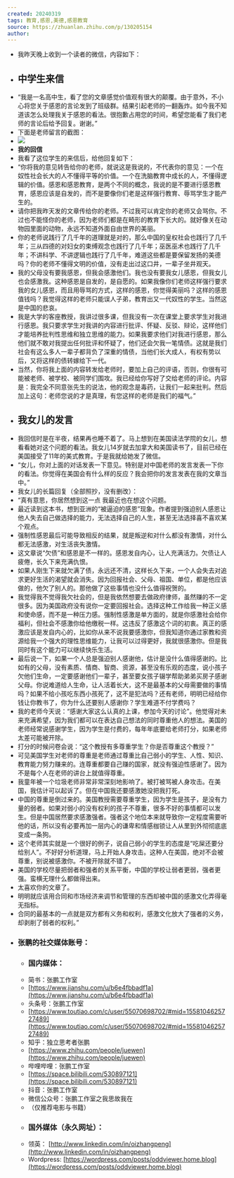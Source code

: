 ```yaml
---
created: 20240319
tags: 教育,感恩,美德,感恩教育
source: https://zhuanlan.zhihu.com/p/130205154
author: 
---
```


- 我昨天晚上收到一个读者的微信，内容如下：
- ## **中学生来信**
- “我是一名高中生，看了您的文章感觉价值观有很大的颠覆。由于意外，不小心将您关于感恩的言论发到了班级群。结果引起老师的一翻轰炸。如今我不知道该怎么处理我关于感恩的看法。很抱歉占用您的时间，希望您能看了我们老师的言论后给予回复。谢谢。”
- 下面是老师留言的截图：
- ![](assets/2024/v2-4193ff90298df9a0077fba22e4548bfc_b.jpg)
- **我的回信**
- 我看了这位学生的来信后，给他回复如下：
- “你将我的意见转告给你的老师，就说这是我说的，不代表你的意见：一个在奴性社会长大的人不懂得平等的价值。一个在洗脑教育中成长的人，不懂得逻辑的价值。感恩和感恩教育，是两个不同的概念，我说的是不要进行感恩教育，感恩应该是自发的，而不是要像你们老是这样强行教育、辱骂学生才能产生的。
- 请你把我昨天发的文章传给你的老师。不过我可以肯定你的老师又会骂你。不过也不能怪你的老师，因为老师们都是在畸形的教育下长大的。就好像关在动物园里面的动物，永远不知道外面自由世界的美丽。
- 你的老师说践行了几千年的道理就是对的，那么中国的皇权社会也践行了几千年；三从四德的对妇女的束缚观念也践行了几千年；巫医巫术也践行了几千年；不讲科学、不讲逻辑也践行了几千年，难道这些都是要保留发扬的美德吗？你的老师不懂得文明的价值，没有走出过这口井，一辈子坐井观天。
- 我的父母没有要我感恩，但我会感激他们。我也没有要我女儿感恩，但我女儿也会感激我。这种感恩是自发的，是自愿的。如果我像你们老师这样强行要求我的女儿感恩，而且用辱骂的方式，这样的感恩，你觉得美丽吗？这样的感恩值钱吗？我觉得这样的老师只能误人子弟，教育出又一代奴性的学生。当然这是中国的悲哀。
- 我是大学的客座教授，我讲过很多课，但我没有一次在课堂上要求学生对我进行感恩。我只要求学生对我讲的内容进行批评、怀疑、反驳、辩论，这样他们才能培养批判性思维和独立思维的能力。如果我要求他们对我进行感恩，那么他们就不敢对我提出任何批评和怀疑了，他们还会欠我一笔情债。这就是我们社会有这么多人一辈子都背负了深重的情债，当他们长大成人，有权有势以后，又将这样的债转嫁给下一代。
- 当然，你将我上面的内容转发给老师时，要加上自己的评语，否则，你很有可能被老师、被学校、被同学们围攻。我已经给你写好了交给老师的评论。内容是：我完全不同意张先生的说法，他的观念是毒药，让我们一起来批判。然后加上这句：老师您说的才是真理，有您这样的老师是我们的福气。”
- ## **我女儿的发言**
- 我回信时是在半夜，结果再也睡不着了。马上想到在美国读法学院的女儿，想看看她对这个问题的看法。我女儿14岁就去加拿大和美国读书了，目前已经在美国接受了11年的美式教育。于是我就给她发了微信。
- “女儿，你对上面的对话发表一下意见。特别是对中国老师的发言发表一下你的看法。你觉得在美国会有什么样的反应？我会把你的发言发表在我的文章当中。”
- 我女儿的长篇回复（全部照抄，没有删改）：
- “真有意思，你居然想到这一点 我最近也在想这个问题。
- 最近读到这本书，想到亚洲的“被逼迫的感恩”现象。作者提到强迫别人感恩让他人失去自己做选择的能力，无法选择自己的人生，甚至无法选择喜不喜欢某个观点。
- 强制性感恩最后可能导致相反的结果，就是叛逆和对什么都没有激情，对什么都无法感激，对生活丧失激情。
- 这文章说“欠债”和感恩是不一样的。感恩发自内心，让人充满活力。欠债让人疲倦，长久下来充满仇恨。
- 如果人刚生下来就欠满了债，永远还不清，这样长久下来，一个人会失去对追求更好生活的渴望就会消失。因为回报社会、父母、祖国、单位，都是他应该做的，他欠了别人的。那他做了这些事情也没什么值得祝贺的。
- 我觉得我不觉得我欠社会的，但是我依然想要去做政府律师，虽然赚的不一定很多。因为美国政府没有说你一定要回报社会。选择这种工作给我一种正义感和使命感，而不是一种压力感。强制性感激是单方面的，就是你感激社会给你福利，但社会不感激你给他缴税一样。这违反了感激这个词的初衷。真正的感激应该是发自内心的，比如你从来不说我要感激你，但我知道你通过家教和资源给我一个强大的理性思维能力，让我可以过得更好，我就很感激你。但是我同时有这个能力可以继续快乐生活。
- 最后说一下，如果一个人总是强迫别人感谢他，估计是没什么值得感谢的。比如有的父母，没有素质、情商、智商、资源，甚至没有乐观的态度，说小孩子欠他们生命，一定要感谢他们一辈子，甚至要女孩子辍学帮助弟弟买房子感谢父母。你说难道给人生命，让人活着长大，这不是最基本的父母需要做的事情吗？如果不给小孩吃东西小孩死了，这不是犯法吗？还有老师，明明已经给你钱让你教书了，你为什么还要别人感谢你？学生难道不付学费吗？
- 我的老师今天说：“感谢大家这么认真的上课，参加今天的讨论”。他觉得对未来充满希望，因为我们都可以在表达自己想法的同时尊重他人的想法。美国的老师经常说感谢学生，因为学生是付费的，每年年底要给老师打分，如果老师太差可能被开除。
- 打分的时候问卷会说：“这个教授有多尊重学生？你是否尊重这个教授？”
- 可见美国学生对老师的尊重是老师通过尊重比自己弱小的学生、人性、知识、教育能力努力赚来的。连尊重都要自己赚的国家，就没有强迫性感谢了。因为不是每个人在老师的讲台上就值得尊重。
- 我童年被一个垃圾老师非常非常深刻地影响了。被打被骂被人身攻击。在美国，我估计可以起诉了。但在中国我还要感激她没把我打死。
- 中国的尊重是倒过来的。美国教授需要尊重学生，因为学生是孩子，是没有力量的弱者。如果对弱小的没有权利的孩子不尊重，很多不好的事情都可以发生。但是中国居然要求感激强者。强者这个地位本来就导致你一定程度需要听他的话，所以没有必要再加一层内心的谦卑和情感枷锁让人从里到外彻彻底底变成一条狗。
- 这个老师其实就是一个很好的例子，说自己弱小的学生的态度是“吃屎还要分给别人”。不好好分析道理，马上开始人身攻击。这种人在美国，绝对不会被尊重，别说被感激你。不被开除就不错了。
- 美国的学校尽量把弱者和强者的关系平衡，中国的学校让弱者更弱，强者更强。蛮横无理什么都做得出来。
- 太喜欢你的文章了。
- 明明就应该用合同和市场经济来调节和管理的东西却被中国的感激文化弄得毫无指标。
- 合同的最基本的一点就是双方都有义务和权利，感激文化放大了强者的义务，却剥削了弱者的权利。”
- ### 张鹏的社交媒体账号：
  - ### 国内媒体：
  - 简书：张鹏工作室
  - [https://www.jianshu.com/u/b6e4fbbadf1a](https://www.jianshu.com/u/b6e4fbbadf1a)
  - 头条号：张鹏工作室
  - [https://www.toutiao.com/c/user/55070698702/#mid=1558104625727489](https://www.toutiao.com/c/user/55070698702/#mid=1558104625727489)
  - 知乎：独立思考者张鹏
  - [https://www.zhihu.com/people/juewen](https://www.zhihu.com/people/juewen)
  - 哔哩哔哩：张鹏工作室
  - [https://space.bilibili.com/530897121](https://space.bilibili.com/530897121)
  - 抖音：张鹏工作室
  - 微信公众号：张鹏工作室之我思故我在
  - （仅推荐电影与书籍）
  - ### 国外媒体（永久网址）：
  - 领英： [http://www.linkedin.com/in/oizhangpeng](http://www.linkedin.com/in/oizhangpeng)
  - Wordpress: [https://wordpress.com/posts/oddviewer.home.blog](https://wordpress.com/posts/oddviewer.home.blog)